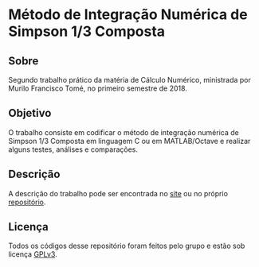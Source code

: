 # Método de Integração Numérica de Simpson 1/3 Composta

## Sobre
Segundo trabalho prático da matéria de Cálculo Numérico, ministrada por Murilo Francisco Tomé, no primeiro semestre de 2018.

## Objetivo
O trabalho consiste em codificar o método de integração numérica de Simpson 1/3
Composta em linguagem C ou em MATLAB/Octave e realizar alguns testes, análises e
comparações.

## Descrição
A descrição do trabalho pode ser encontrada no [site](http://www.lcad.icmc.usp.br/~mftome/SME300/2o-TRABALHO-PRATICO.pdf) ou no próprio [repositório](https://github.com/vpereira13/Calculo-Numerico/blob/master/Trabalho%202/Trabalho%202%20-%20Integra%C3%A7%C3%A3o%20Num%C3%A9rica%20Simpson%2013%20Composta.pdf).

## Licença
Todos os códigos desse repositório foram feitos pelo grupo e estão sob licença [GPLv3](https://www.gnu.org/licenses/gpl-3.0.html).
